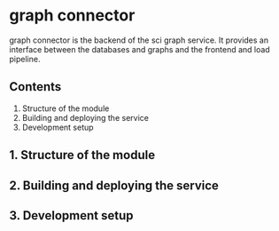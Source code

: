 # graph connector
graph connector is the backend of the sci graph service. It provides an interface between the databases and graphs and the frontend and load pipeline.

## Contents
1. Structure of the module
2. Building and deploying the service
3. Development setup

<!--TODO: Add documentation-->

## 1. Structure of the module

## 2. Building and deploying the service

## 3. Development setup